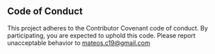 ## Code of Conduct

This project adheres to the Contributor Covenant code of conduct. By participating, you are expected to uphold this code. Please report unacceptable behavior to mateos.c19@gmail.com
